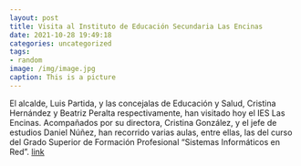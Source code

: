 ```yaml
---
layout: post
title: Visita al Instituto de Educación Secundaria Las Encinas
date: 2021-10-28 19:49:18
categories: uncategorized
tags:
- random
image: /img/image.jpg
caption: This is a picture
---
```

El alcalde, Luis Partida, y las concejalas de Educación y Salud, Cristina Hernández y Beatriz Peralta respectivamente, han visitado hoy el IES Las Encinas.  Acompañados por su directora, Cristina González, y el jefe de estudios Daniel Núñez, han recorrido varias aulas, entre ellas, las del curso del Grado Superior de Formación Profesional “Sistemas Informáticos en Red”.   [link](https://www.ayto-villacanada.es/noticias/visita-al-instituto-de-educacion-secundaria-las-encinas/)

